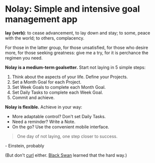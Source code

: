# Nolay: Simple and intensive goal management app

**lay (verb)**: to cease advancement, to lay down and stay; to some, peace with the world; to others, complacency.

For those in the latter group, for those unsatisfied, for those who desire more, for those seeking greatness: give me a try, for it is perchance the regimen you need.

**Nolay is a medium-term goalsetter.** Start not laying in 5 simple steps:

1. Think about the aspects of your life. Define your Projects.
2. Set a Month Goal for each Project.
3. Set Week Goals to complete each Month Goal.
4. Set Daily Tasks to complete each Week Goal.
5. Commit and achieve.

**Nolay is flexible.** Achieve in your way:

* More adaptable control? Don't set Daily Tasks.
* Need a reminder? Write a Note.
* On the go? Use the convenient mobile interface.

> One day of not laying, one step closer to success.

\- Einstein, probably

(But don't [curl](https://www.psychologytoday.com/us/blog/the-right-mindset/201910/the-rise-and-grind-hustle-culture) either. [Black Swan](https://en.wikipedia.org/wiki/Black_Swan_(film)) learned that the hard way.)
